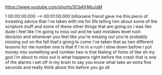 https://www.youtube.com/shorts/3CbA1rMoJqM

1 00:00:00.000 --\> 00:01:00.000 billionaire friend gave me this piece
of investing advice that i've taken with me for life telling him about
some of the scripture stuff and some of these other things that are
going on i was like dude i feel like i'm going to miss out and he said
mistakes level rush decision and whenever you feel like you're missing
out you're probably missing out on the fall that's going to come i've
taken that as two different lessons for me number one is that if i'm in
a rush i slow down before i put money into something and number two is
that feeling of fomo of like oh my god i'm about to miss out is what
happens right before the crash that is one of the alarms i set off in my
brain to say you know what take an extra five seconds and really think
about this before you go all
